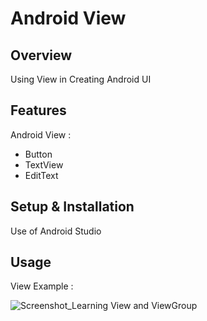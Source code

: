 # Android View

## Overview
Using View in Creating Android UI

## Features
Android View :
- Button
- TextView
- EditText

## Setup & Installation 
Use of Android Studio

## Usage
View Example :

![Screenshot_Learning View and ViewGroup](https://user-images.githubusercontent.com/56164259/68088598-59b20f80-fe93-11e9-852d-100761101929.png)
